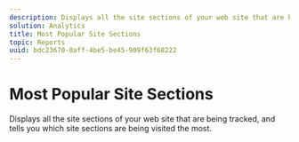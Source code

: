 ```yaml
---
description: Displays all the site sections of your web site that are being tracked, and tells you which site sections are being visited the most.
solution: Analytics
title: Most Popular Site Sections
topic: Reports
uuid: bdc23670-0aff-4be5-be45-909f63f68222
---
```


# Most Popular Site Sections

Displays all the site sections of your web site that are being tracked, and tells you which site sections are being visited the most.


